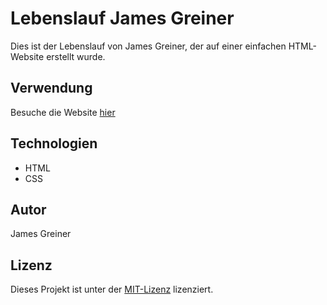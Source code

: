 # Lebenslauf James Greiner

Dies ist der Lebenslauf von James Greiner, der auf einer einfachen HTML-Website erstellt wurde.

## Verwendung

Besuche die Website [hier](https://jamesgreiner01.github.io/lebenslauf/)

## Technologien

- HTML
- CSS

## Autor

James Greiner

## Lizenz

Dieses Projekt ist unter der [MIT-Lizenz](LICENSE) lizenziert.
